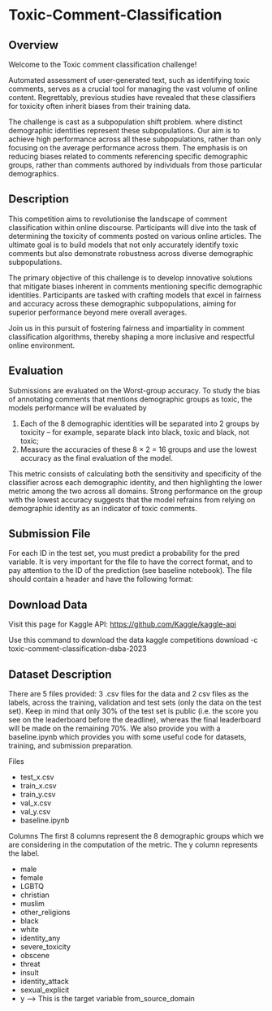 # Toxic-Comment-Classification

## Overview
Welcome to the Toxic comment classification challenge!

Automated assessment of user-generated text, such as identifying toxic comments, serves as a crucial tool for managing the vast volume of online content. Regrettably, previous studies have revealed that these classifiers for toxicity often inherit biases from their training data.

The challenge is cast as a subpopulation shift problem. where distinct demographic identities represent these subpopulations. Our aim is to achieve high performance across all these subpopulations, rather than only focusing on the average performance across them. The emphasis is on reducing biases related to comments referencing specific demographic groups, rather than comments authored by individuals from those particular demographics.

## Description
This competition aims to revolutionise the landscape of comment classification within online discourse. Participants will dive into the task of determining the toxicity of comments posted on various online articles. The ultimate goal is to build models that not only accurately identify toxic comments but also demonstrate robustness across diverse demographic subpopulations.

The primary objective of this challenge is to develop innovative solutions that mitigate biases inherent in comments mentioning specific demographic identities. Participants are tasked with crafting models that excel in fairness and accuracy across these demographic subpopulations, aiming for superior performance beyond mere overall averages.

Join us in this pursuit of fostering fairness and impartiality in comment classification algorithms, thereby shaping a more inclusive and respectful online environment.

## Evaluation
Submissions are evaluated on the Worst-group accuracy. To study the bias of annotating comments that mentions demographic groups as toxic, the models performance will be evaluated by
1) Each of the 8 demographic identities will be separated into 2 groups by toxicity – for example, separate black into black, toxic and black, not toxic;
2) Measure the accuracies of these 8 × 2 = 16 groups and use the lowest accuracy as the final evaluation of the model.

This metric consists of calculating both the sensitivity and specificity of the classifier across each demographic identity, and then highlighting the lower metric among the two across all domains. Strong performance on the group with the lowest accuracy suggests that the model refrains from relying on demographic identity as an indicator of toxic comments.

## Submission File
For each ID in the test set, you must predict a probability for the pred variable. It is very important for the file to have the correct format, and to pay attention to the ID of the prediction (see baseline notebook). The file should contain a header and have the following format:

## Download Data
Visit this page for Kaggle API: 
https://github.com/Kaggle/kaggle-api

Use this command to download the data
kaggle competitions download -c toxic-comment-classification-dsba-2023

## Dataset Description
There are 5 files provided: 3 .csv files for the data and 2 csv files as the labels, across the training, validation and test sets (only the data on the test set). Keep in mind that only 30% of the test set is public (i.e. the score you see on the leaderboard before the deadline), whereas the final leaderboard will be made on the remaining 70%. We also provide you with a baseline.ipynb which provides you with some useful code for datasets, training, and submission preparation.

Files
- test_x.csv
- train_x.csv
- train_y.csv
- val_x.csv
- val_y.csv
- baseline.ipynb

Columns
The first 8 columns represent the 8 demographic groups which we are considering in the computation of the metric. The y column represents the label.

- male
- female
- LGBTQ
- christian
- muslim
- other_religions
- black
- white
- identity_any
- severe_toxicity
- obscene
- threat
- insult
- identity_attack
- sexual_explicit
- y --> This is the target variable
from_source_domain
